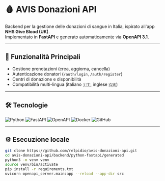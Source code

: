 # 🩸 AVIS Donazioni API

Backend per la gestione delle donazioni di sangue in Italia, ispirato all'app **NHS Give Blood (UK)**.  
Implementato in **FastAPI** e generato automaticamente via **OpenAPI 3.1**.

---
## 🚀 Funzionalità Principali
- Gestione prenotazioni (crea, aggiorna, cancella)
- Autenticazione donatori (`/auth/login`, `/auth/register`)
- Centri di donazione e disponibilità
- Compatibilità multi-lingua (italiano 🇮🇹, inglese 🇬🇧)

---
## 🛠️ Tecnologie
![Python](https://img.shields.io/badge/Python-3776AB?style=for-the-badge&logo=python&logoColor=white)
![FastAPI](https://img.shields.io/badge/FastAPI-009688?style=for-the-badge&logo=fastapi&logoColor=white)
![OpenAPI](https://img.shields.io/badge/OpenAPI-6BA539?style=for-the-badge&logo=openapiinitiative&logoColor=white)
![Docker](https://img.shields.io/badge/Docker-2496ED?style=for-the-badge&logo=docker&logoColor=white)
![GitHub](https://img.shields.io/badge/GitHub-181717?style=for-the-badge&logo=github)

---
## ⚙️ Esecuzione locale

```bash
git clone https://github.com/relpidio/avis-donazioni-api.git
cd avis-donazioni-api/backend/python-fastapi/generated
python3 -m venv venv
source venv/bin/activate
pip install -r requirements.txt
uvicorn openapi_server.main:app --reload --app-dir src
